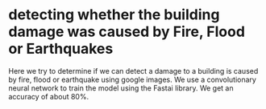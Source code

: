 # detecting whether the building damage was caused by Fire, Flood or Earthquakes
Here we try to determine if we can detect a damage to a building is caused by fire, flood or earthquake using google images. We use a convolutionary neural network to train the model using the Fastai library. We get an accuracy of about 80%.
